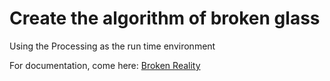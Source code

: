 # Create the algorithm of broken glass

Using the Processing as the run time environment

For documentation, come here:
[Broken Reality](http://www.portfolio.alexxu1992.com/2017/01/18/broken-reality-_-interactive-visual-effect/)
